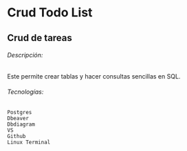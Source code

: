 # Crud Todo List

## Crud de tareas

###### Descripción:
Este permite crear tablas y hacer consultas sencillas en SQL.

###### Tecnologías:
```
Postgres 
Dbeaver
Dbdiagram
VS
Github
Linux Terminal

```

